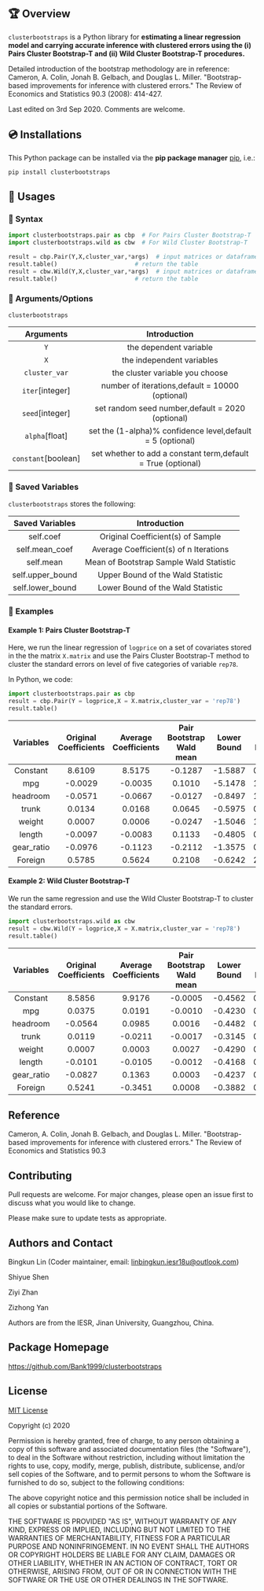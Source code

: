 ## 🏆 Overview

`clusterbootstraps` is a Python library for **estimating a linear regression model and carrying accurate inference with clustered errors using the (i) Pairs Cluster Bootstrap-T and (ii) Wild Cluster Bootstrap-T procedures.**

Detailed introduction of the bootstrap methodology are in reference: Cameron, A. Colin, Jonah B. Gelbach, and Douglas L. Miller. "Bootstrap-based improvements for inference with clustered errors." The Review of Economics and Statistics 90.3 (2008): 414-427.

Last edited on 3rd Sep 2020. Comments are welcome. 

## 💿 Installations

This Python package can be installed via the **pip package manager** [pip](https://pip.pypa.io/en/stable/), i.e.:

```bash
pip install clusterbootstraps
```


## 🎷 Usages

### 🎷 Syntax
```python
import clusterbootstraps.pair as cbp  # For Pairs Cluster Bootstrap-T
import clusterbootstraps.wild as cbw  # For Wild Cluster Bootstrap-T

result = cbp.Pair(Y,X,cluster_var,*args)  # input matrices or dataframes
result.table()                      # return the table
result = cbw.Wild(Y,X,cluster_var,*args)  # input matrices or dataframes
result.table()                      # return the table
```         
### 🎷 Arguments/Options
`clusterbootstraps`

Arguments|Introduction
:---:|:---:
`Y`|the dependent variable
`X`|the independent variables
`cluster_var`|the cluster variable you choose
`iter`[integer]|number of iterations,default = 10000 (optional)
`seed`[integer]|set random seed number,default = 2020 (optional)
`alpha`[float]|set the (1-alpha)% confidence level,default = 5 (optional)
`constant`[boolean]|set whether to add a constant term,default = True (optional)

### 🎷 Saved Variables
`clusterbootstraps` stores the following:

Saved Variables|Introduction
:---:|:---:
self.coef|Original Coefficient(s) of Sample
self.mean_coef|Average Coefficient(s) of n Iterations
self.mean|Mean of Bootstrap Sample Wald Statistic
self.upper_bound|Upper Bound of the Wald Statistic
self.lower_bound|Lower Bound of the Wald Statistic

### 🎷 Examples

#### Example 1: Pairs Cluster Bootstrap-T
Here, we run the linear regression of `logprice` on a set of covariates stored in the the matrix `X.matrix` and use the Pairs Cluster Bootstrap-T method to cluster the standard errors on level of five categories of variable `rep78`. 

In Python, we code:

```python
import clusterbootstraps.pair as cbp
result = cbp.Pair(Y = logprice,X = X.matrix,cluster_var = 'rep78')
result.table() 
```
Variables  | Original Coefficients | Average Coefficients | Pair Bootstrap Wald mean | Lower Bound | Upper Bound 
:---:|:---:|:---:|:---:|:---:|:---:
Constant|8.6109|8.5175|-0.1287|-1.5887|0.5903 
mpg|-0.0029|-0.0035|0.1010|-5.1478|1.0900   
headroom|-0.0571|-0.0667|-0.0127|-0.8497|1.1894   
trunk|0.0134|0.0168|0.0645|-0.5975|0.9402   
weight|0.0007|0.0006|-0.0247|-1.5046|1.3087   
length|-0.0097|-0.0083|0.1133|-0.4805|0.6589   
gear_ratio|-0.0976|-0.1123|-0.2112|-1.3575|0.5179   
Foreign|0.5785|0.5624|0.2108|-0.6242|2.3799  

#### Example 2: Wild Cluster Bootstrap-T
We run the same regression and use the Wild Cluster Bootstrap-T to cluster the standard errors.

```python
import clusterbootstraps.wild as cbw
result = cbw.Wild(Y = logprice,X = X.matrix,cluster_var = 'rep78')
result.table() 
```
Variables  | Original Coefficients | Average Coefficients | Pair Bootstrap Wald mean | Lower Bound | Upper Bound 
:---:|:---:|:---:|:---:|:---:|:---:
Constant|8.5856|9.9176|-0.0005|-0.4562|0.4540 
mpg|0.0375|0.0191|-0.0010|-0.4230|0.4274   
headroom|-0.0564|0.0985|0.0016|-0.4482|0.4463  
trunk|0.0119|-0.0211|-0.0017|-0.3145|0.3158   
weight|0.0007|0.0003|0.0027|-0.4290|0.4369   
length|-0.0101|-0.0105|-0.0012|-0.4168|0.4160   
gear_ratio|-0.0827|0.1363|0.0003|-0.4237|0.4246   
Foreign|0.5241|-0.3451|0.0008|-0.3882|0.3967  





## Reference
Cameron, A. Colin, Jonah B. Gelbach, and Douglas L. Miller. "Bootstrap-based improvements for inference with clustered errors." The Review of Economics and Statistics 90.3


## Contributing
Pull requests are welcome. For major changes, please open an issue first to discuss what you would like to change.

Please make sure to update tests as appropriate.

## Authors and Contact
Bingkun Lin (Coder maintainer, email: linbingkun.iesr18u@outlook.com)

Shiyue Shen 

Ziyi Zhan 

Zizhong Yan

Authors are from the IESR, Jinan University, Guangzhou, China.

## Package Homepage
https://github.com/Bank1999/clusterbootstraps


## License
[MIT License](https://choosealicense.com/licenses/mit/)

Copyright (c) 2020 

Permission is hereby granted, free of charge, to any person obtaining a copy
of this software and associated documentation files (the "Software"), to deal
in the Software without restriction, including without limitation the rights
to use, copy, modify, merge, publish, distribute, sublicense, and/or sell
copies of the Software, and to permit persons to whom the Software is
furnished to do so, subject to the following conditions:

The above copyright notice and this permission notice shall be included in all
copies or substantial portions of the Software.

THE SOFTWARE IS PROVIDED "AS IS", WITHOUT WARRANTY OF ANY KIND, EXPRESS OR
IMPLIED, INCLUDING BUT NOT LIMITED TO THE WARRANTIES OF MERCHANTABILITY,
FITNESS FOR A PARTICULAR PURPOSE AND NONINFRINGEMENT. IN NO EVENT SHALL THE
AUTHORS OR COPYRIGHT HOLDERS BE LIABLE FOR ANY CLAIM, DAMAGES OR OTHER
LIABILITY, WHETHER IN AN ACTION OF CONTRACT, TORT OR OTHERWISE, ARISING FROM,
OUT OF OR IN CONNECTION WITH THE SOFTWARE OR THE USE OR OTHER DEALINGS IN THE
SOFTWARE.

